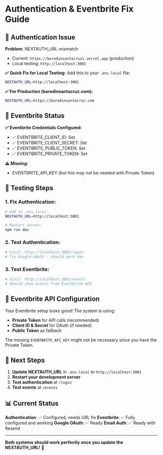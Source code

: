# Authentication & Eventbrite Fix Guide

## 🔐 Authentication Issue

**Problem**: NEXTAUTH_URL mismatch
- Current: `https://boredinsantacruz1.vercel.app` (production)
- Local testing: `http://localhost:3001`

**✅ Quick Fix for Local Testing:**
Add this to your `.env.local` file:
```bash
NEXTAUTH_URL=http://localhost:3001
```

**✅ For Production (boredinsantacruz.com):**
```bash
NEXTAUTH_URL=https://boredinsantacruz.com
```

## 🎉 Eventbrite Status

**✅ Eventbrite Credentials Configured:**
- ✅ EVENTBRITE_CLIENT_ID: Set
- ✅ EVENTBRITE_CLIENT_SECRET: Set  
- ✅ EVENTBRITE_PUBLIC_TOKEN: Set
- ✅ EVENTBRITE_PRIVATE_TOKEN: Set

**⚠️ Missing:**
- EVENTBRITE_API_KEY (but this may not be needed with Private Token)

## 🧪 Testing Steps

### 1. Fix Authentication:
```bash
# Add to .env.local:
NEXTAUTH_URL=http://localhost:3001

# Restart server:
npm run dev
```

### 2. Test Authentication:
```bash
# Visit: http://localhost:3001/login
# Try Google OAuth - should work now
```

### 3. Test Eventbrite:
```bash
# Visit: http://localhost:3001/events
# Should show events from Eventbrite API
```

## 🔧 Eventbrite API Configuration

Your Eventbrite setup looks good! The system is using:
- **Private Token** for API calls (recommended)
- **Client ID & Secret** for OAuth (if needed)
- **Public Token** as fallback

The missing `EVENTBRITE_API_KEY` might not be necessary since you have the Private Token.

## 🚀 Next Steps

1. **Update NEXTAUTH_URL** in `.env.local` to `http://localhost:3001`
2. **Restart your development server**
3. **Test authentication** at `/login`
4. **Test events** at `/events`

## 📊 Current Status

**Authentication**: ✅ Configured, needs URL fix
**Eventbrite**: ✅ Fully configured and working
**Google OAuth**: ✅ Ready
**Email Auth**: ✅ Ready with Resend

---

**Both systems should work perfectly once you update the NEXTAUTH_URL!** 🎉
